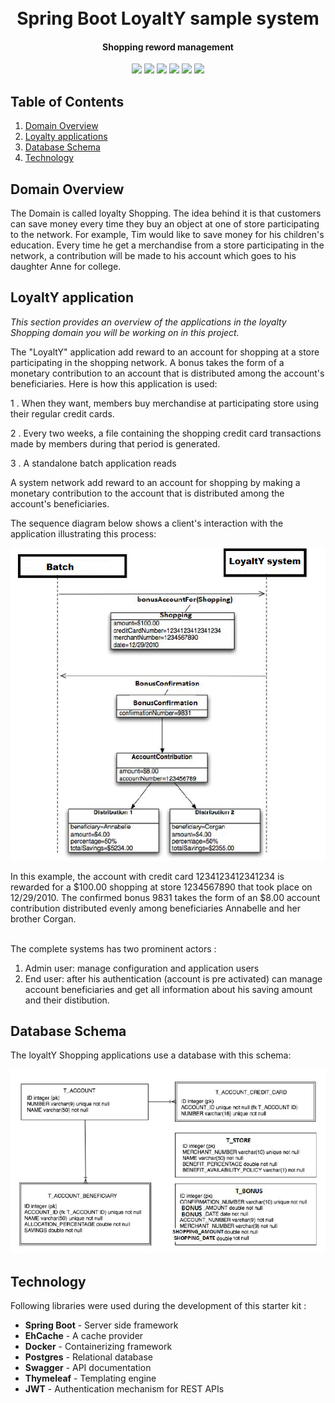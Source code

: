 <h1 align="center">
  <br>
  Spring Boot LoyaltY sample system
  <br>
</h1>

<h4 align="center">Shopping reword management</h4>

<p align="center">
    <a alt="Java">
        <img src="https://img.shields.io/badge/Java-v1.8-red.svg" />
    </a>
    <a alt="Spring Boot">
        <img src="https://img.shields.io/badge/Spring%20Boot-v2.2.5-brightgreen.svg" />
    </a>
    <a alt="Ehcache">
            <img src="https://img.shields.io/badge/ehcache-v3.7-orange.svg" />
        </a>
    <a alt="Postgres">
        <img src="https://img.shields.io/badge/Postgres-v12-azure.svg">  
    </a>      
    <a alt="Docker">
        <img src="https://img.shields.io/badge/Docker-v18-blue.svg" />
    </a>
    <a alt="Contributions">
        <img src="https://img.shields.io/badge/contributions-welcome-yellowgreen.svg" />
    </a> 


## Table of Contents ##
1. [Domain Overview](#overview)
2. [Loyalty applications](#loyalty)
3. [Database Schema](#Database-Schema)
4. [Technology](#Technology)


## Domain Overview ##
The Domain is called loyalty Shopping. The idea behind it is that customers can save money every
time they buy an object at one of store participating to the network.
For example, Tim would like to save money for his children's education.
Every time he get a merchandise from a store participating in the network, a contribution will be made
to his account which goes to his daughter Anne for college.

## LoyaltY application ##
_This section provides an overview of the applications in the loyalty Shopping domain you will be
working on in this project._

The "LoyaltY" application add reward to an account for shopping at a store participating in the shopping
network.
A bonus takes the form of a monetary contribution to an account that is distributed among the
account's beneficiaries. Here is how this application is used:

1 . When they want, members buy merchandise at participating store using their regular credit cards.

2 . Every two weeks, a file containing the shopping credit card transactions made by members during
that period is generated.

3 . A standalone batch application reads

A system network add reward to an account for shopping by making a monetary contribution
to the account that is distributed among the account's beneficiaries.

The sequence diagram below shows a client's interaction with the application illustrating this
process:

![Database Schema](./src/main/resources/static/images/seq.PNG)

In this example, the account with credit card 1234123412341234 is rewarded for a $100.00
shopping at store 1234567890 that took place on 12/29/2010. The confirmed bonus 9831
takes the form of an $8.00 account contribution distributed evenly among beneficiaries
Annabelle and her brother Corgan.
</p>
<br/>
The complete systems has two prominent actors :
<ol>
<li>Admin user: manage configuration and application users</li> 
<li> End user: after his authentication (account is pre activated) can manage account beneficiaries and get all information about his saving amount and their distibution.</li>
</ol>

## Database Schema ##
The loyaltY Shopping applications use a database with this schema:

![Database Schema](./src/main/resources/static/images/db.png)


## Technology ##
Following libraries were used during the development of this starter kit :

- **Spring Boot** - Server side framework
- **EhCache** - A cache provider
- **Docker** - Containerizing framework
- **Postgres** - Relational database 
- **Swagger** - API documentation
- **Thymeleaf** - Templating engine
- **JWT** - Authentication mechanism for REST APIs